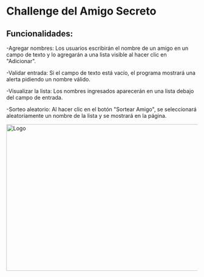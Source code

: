 <h1>Challenge del Amigo Secreto</h1>

<h2>Funcionalidades:</h2>
-Agregar nombres: Los usuarios escribirán el nombre de un amigo en un campo de texto y lo agregarán a una lista visible al hacer clic en "Adicionar".

-Validar entrada: Si el campo de texto está vacío, el programa mostrará una alerta pidiendo un nombre válido.

-Visualizar la lista: Los nombres ingresados aparecerán en una lista debajo del campo de entrada.

-Sorteo aleatorio: Al hacer clic en el botón "Sortear Amigo", se seleccionará aleatoriamente un nombre de la lista y se mostrará en la página.

<img width="1903" height="386" alt="Logo" src="https://github.com/user-attachments/assets/b98127c7-5b76-44ad-accb-ca8aa72b41cd" />
